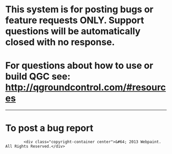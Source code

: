 # This system is for posting bugs or feature requests ONLY. Support questions will be automatically closed with no response.
# For questions about how to use or build QGC see: http://qgroundcontrol.com/#resources

----
# To post a bug report
            <div class="copyright-container center">&#64; 2013 Webpaint. All Rights Reserved.</div>
